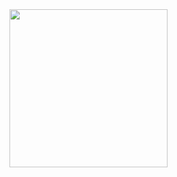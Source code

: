 <div>
  <a href="https://wa.me/919747332588" target="_blank"><img src="https://c.tenor.com/bAwdH50mE4UAAAAC/flatline-heart-beat.gif" width="280" height="auto" /></a>
